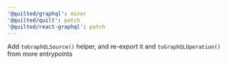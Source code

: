 ```yaml
---
'@quilted/graphql': minor
'@quilted/quilt': patch
'@quilted/react-graphql': patch
---
```


Add `toGraphQLSource()` helper, and re-export it and `toGraphQLOperation()` from more entrypoints
